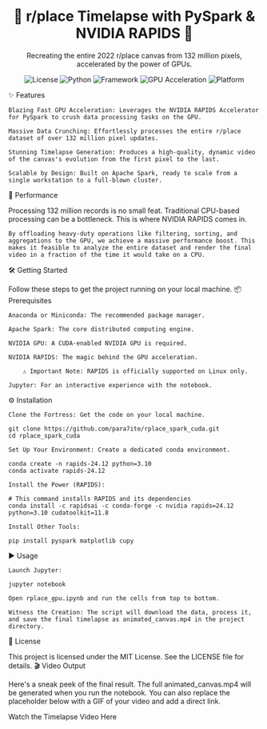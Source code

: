 <div align="center">
<h1 align="center">🚀 r/place Timelapse with PySpark & NVIDIA RAPIDS 🚀</h1>
<p align="center">
Recreating the entire 2022 r/place canvas from 132 million pixels, accelerated by the power of GPUs.
</p>
</div>

<p align="center">
<img alt="License" src="https://img.shields.io/badge/License-MIT-yellow.svg"/>
<img alt="Python" src="https://img.shields.io/badge/Python-3.10-blue.svg"/>
<img alt="Framework" src="https://img.shields.io/badge/Framework-PySpark-orange"/>
<img alt="GPU Acceleration" src="https://img.shields.io/badge/GPU%20Acceleration-NVIDIA%20RAPIDS-brightgreen"/>
<img alt="Platform" src="https://img.shields.io/badge/Platform-Linux-lightgrey"/>
</p>
✨ Features

    Blazing Fast GPU Acceleration: Leverages the NVIDIA RAPIDS Accelerator for PySpark to crush data processing tasks on the GPU.

    Massive Data Crunching: Effortlessly processes the entire r/place dataset of over 132 million pixel updates.

    Stunning Timelapse Generation: Produces a high-quality, dynamic video of the canvas's evolution from the first pixel to the last.

    Scalable by Design: Built on Apache Spark, ready to scale from a single workstation to a full-blown cluster.

🚀 Performance

Processing 132 million records is no small feat. Traditional CPU-based processing can be a bottleneck. This is where NVIDIA RAPIDS comes in.

    By offloading heavy-duty operations like filtering, sorting, and aggregations to the GPU, we achieve a massive performance boost. This makes it feasible to analyze the entire dataset and render the final video in a fraction of the time it would take on a CPU.

🛠️ Getting Started

Follow these steps to get the project running on your local machine.
📦 Prerequisites

    Anaconda or Miniconda: The recommended package manager.

    Apache Spark: The core distributed computing engine.

    NVIDIA GPU: A CUDA-enabled NVIDIA GPU is required.

    NVIDIA RAPIDS: The magic behind the GPU acceleration.

        ⚠️ Important Note: RAPIDS is officially supported on Linux only.

    Jupyter: For an interactive experience with the notebook.

⚙️ Installation

    Clone the Fortress: Get the code on your local machine.

    git clone https://github.com/para7ite/rplace_spark_cuda.git
    cd rplace_spark_cuda

    Set Up Your Environment: Create a dedicated conda environment.

    conda create -n rapids-24.12 python=3.10
    conda activate rapids-24.12

    Install the Power (RAPIDS):

    # This command installs RAPIDS and its dependencies
    conda install -c rapidsai -c conda-forge -c nvidia rapids=24.12 python=3.10 cudatoolkit=11.8

    Install Other Tools:

    pip install pyspark matplotlib cupy

▶️ Usage

    Launch Jupyter:

    jupyter notebook

    Open rplace_gpu.ipynb and run the cells from top to bottom.

    Witness the Creation: The script will download the data, process it, and save the final timelapse as animated_canvas.mp4 in the project directory.

📄 License

This project is licensed under the MIT License. See the LICENSE file for details.
🎬 Video Output

Here's a sneak peek of the final result. The full animated_canvas.mp4 will be generated when you run the notebook. You can also replace the placeholder below with a GIF of your video and add a direct link.

Watch the Timelapse Video Here
